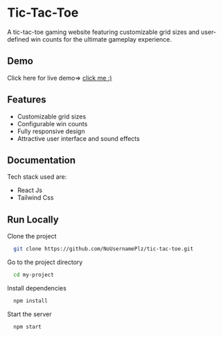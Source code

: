 
# Tic-Tac-Toe

A tic-tac-toe gaming website featuring customizable grid sizes and user-defined win counts for the ultimate gameplay experience.


## Demo

Click here for live demo=> [click me :)](https://66522c819bc177ab818876d8--resilient-praline-925c74.netlify.app/)


## Features

- Customizable grid sizes
- Configurable win counts
- Fully responsive design
- Attractive user interface and sound effects


## Documentation

Tech stack used are:
- React Js
- Tailwind Css


## Run Locally

Clone the project

```bash
  git clone https://github.com/NoUsernamePlz/tic-tac-toe.git
```

Go to the project directory

```bash
  cd my-project
```

Install dependencies

```bash
  npm install
```

Start the server

```bash
  npm start
```


